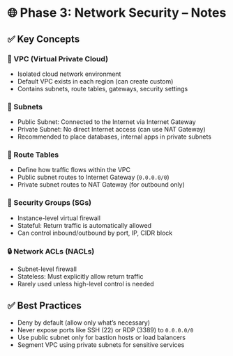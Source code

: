 # 🌐 Phase 3: Network Security – Notes

## ✅ Key Concepts

### 🔷 VPC (Virtual Private Cloud)
- Isolated cloud network environment
- Default VPC exists in each region (can create custom)
- Contains subnets, route tables, gateways, security settings

### 🔶 Subnets
- Public Subnet: Connected to the Internet via Internet Gateway
- Private Subnet: No direct Internet access (can use NAT Gateway)
- Recommended to place databases, internal apps in private subnets

### 🔄 Route Tables
- Define how traffic flows within the VPC
- Public subnet routes to Internet Gateway (`0.0.0.0/0`)
- Private subnet routes to NAT Gateway (for outbound only)

### 🔐 Security Groups (SGs)
- Instance-level virtual firewall
- Stateful: Return traffic is automatically allowed
- Can control inbound/outbound by port, IP, CIDR block

### 🔒 Network ACLs (NACLs)
- Subnet-level firewall
- Stateless: Must explicitly allow return traffic
- Rarely used unless high-level control is needed

## ✅ Best Practices
- Deny by default (allow only what’s necessary)
- Never expose ports like SSH (22) or RDP (3389) to `0.0.0.0/0`
- Use public subnet only for bastion hosts or load balancers
- Segment VPC using private subnets for sensitive services
